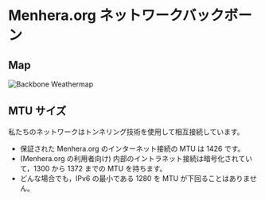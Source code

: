 # Menhera.org ネットワークバックボーン

## Map

![Backbone Weathermap](https://librenms.menhera.org/plugins/Weathermap/output/backbone.png)

## MTU サイズ
私たちのネットワークはトンネリング技術を使用して相互接続しています。

* 保証された Menhera.org のインターネット接続の MTU は 1426 です。
* (Menhera.org の利用者向け) 内部のイントラネット接続は暗号化されていて，1300 から 1372 までの MTU を持ちます。
* どんな場合でも，IPv6 の最小である 1280 を MTU が下回ることはありません。
